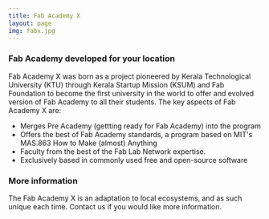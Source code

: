 ```yaml
---
title: Fab Academy X
layout: page
img: fabx.jpg
---
```


### Fab Academy developed for your location

Fab Academy X was born as a project pioneered by Kerala Technological University (KTU) through Kerala Startup Mission (KSUM) and Fab Foundation to become the first university in the world to offer and evolved version of Fab Academy to all their students. The key aspects of Fab Academy X are:

* Merges Pre Academy (gettting ready for Fab Academy) into the program
* Offers the best of Fab Academy standards, a program based on MIT's MAS.863 How to Make (almost) Anything
* Faculty from the best of the Fab Lab Network expertise.
* Exclusively based in commonly used free and open-source software


### More information

The Fab Academy X is an adaptation to local ecosystems, and as such unique each time. Contact us if you would like more information.
